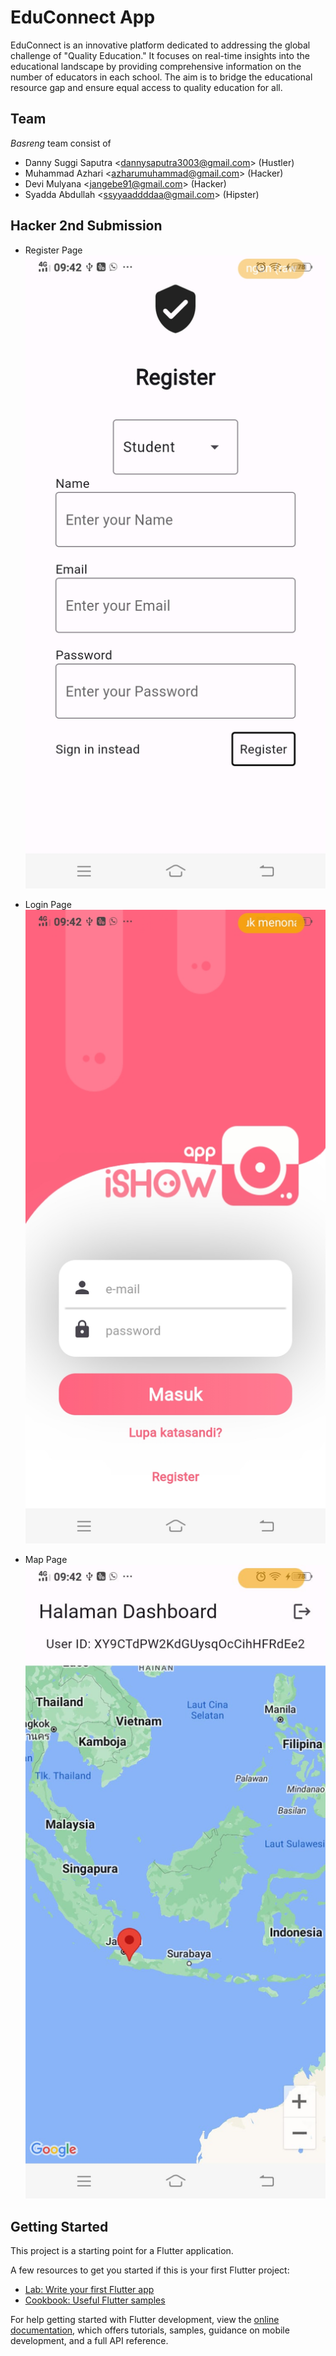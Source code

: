 # EduConnect App 

EduConnect is an innovative platform dedicated to addressing the global challenge of "Quality Education." It focuses on real-time insights into the educational landscape by providing comprehensive information on the number of educators in each school. The aim is to bridge the educational resource gap and ensure equal access to quality education for all.

## Team

*Basreng* team consist of
- Danny Suggi Saputra <<dannysaputra3003@gmail.com>> (Hustler)
- Muhammad Azhari <<azharumuhammad@gmail.com>> (Hacker)
- Devi Mulyana <<jangebe91@gmail.com>> (Hacker)
- Syadda Abdullah <<ssyyaaddddaa@gmail.com>> (Hipster)

## Hacker 2nd Submission

- Register Page
![Register Page](./docs/register.jpeg)

- Login Page
![Login Page](./docs/login.jpeg)

- Map Page
![Map Page](./docs/maps.jpeg)

## Getting Started

This project is a starting point for a Flutter application.

A few resources to get you started if this is your first Flutter project:

- [Lab: Write your first Flutter app](https://docs.flutter.dev/get-started/codelab)
- [Cookbook: Useful Flutter samples](https://docs.flutter.dev/cookbook)

For help getting started with Flutter development, view the
[online documentation](https://docs.flutter.dev/), which offers tutorials,
samples, guidance on mobile development, and a full API reference.

